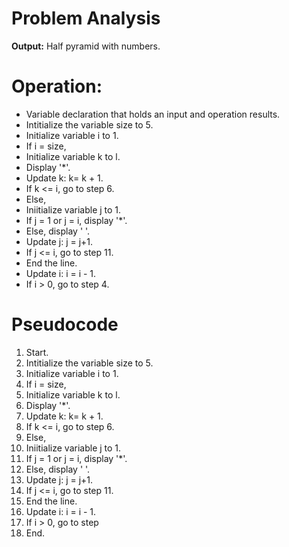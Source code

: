 # Problem Analysis     
**Output:** Half pyramid with numbers.

# Operation:   
- Variable declaration that holds an input and operation results.
- Intitialize the variable size to 5.
- Initialize variable i to 1. 
- If i = size,
- Initialize variable k to l.
- Display '*'.
- Update k: k= k + 1.
- If k <= i, go to step 6.
- Else,
- Iniitialize variable j to 1.
- If j = 1  or j = i, display '*'.
- Else, display ' '.
- Update j: j = j+1.
- If j <= i, go to step 11.
- End the line.
- Update i: i = i - 1.
- If i > 0, go to step 4.

# Pseudocode   
1. Start.
2. Intitialize the variable size to 5.
3. Initialize variable i to 1.
4. If i = size,
5. Initialize variable k to l.
6. Display '*'.
7. Update k: k= k + 1.
8. If k <= i, go to step 6.
9. Else,
10. Iniitialize variable j to 1.
11. If j = 1  or j = i, display '*'.
12. Else, display ' '.
13. Update j: j = j+1.
14. If j <= i, go to step 11.
15. End the line.
16. Update i: i = i - 1.
17. If i > 0, go to step
18. End.
